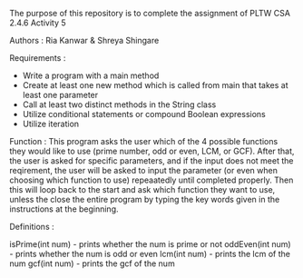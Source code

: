 The purpose of this repository is to complete the assignment of PLTW CSA 2.4.6 Activity 5

Authors : Ria Kanwar & Shreya Shingare

Requirements :
- Write a program with a main method 
- Create at least one new method which is called from main that takes at least one parameter 
- Call at least two distinct methods in the String class 
- Utilize conditional statements or compound Boolean expressions 
- Utilize iteration

Function : This program asks the user which of the 4 possible functions they would like to use (prime number, odd or even, LCM, or GCF). After that, the user is asked for specific parameters, and if the input does not meet the reqirement, the user will be asked to input the parameter (or even when choosing which function to use) repeaatedly until completed properly. Then this will loop back to the start and ask which function they want to use, unless the close the entire program by typing the key words given in the instructions at the beginning.

Definitions :

isPrime(int num) - prints whether the num is prime or not
oddEven(int num) - prints whether the num is odd or even
lcm(int num) - prints the lcm of the num
gcf(int num) - prints the gcf of the num

